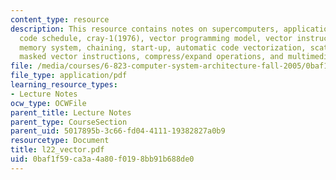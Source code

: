 ```yaml
---
content_type: resource
description: This resource contains notes on supercomputers, applications, loop unrolled
  code schedule, cray-1(1976), vector programming model, vector instruction set advantages,
  memory system, chaining, start-up, automatic code vectorization, scatter/ gather,
  masked vector instructions, compress/expand operations, and multimedia extensions.
file: /media/courses/6-823-computer-system-architecture-fall-2005/0baf1f59ca3a4a80f0198bb91b688de0_l22_vector.pdf
file_type: application/pdf
learning_resource_types:
- Lecture Notes
ocw_type: OCWFile
parent_title: Lecture Notes
parent_type: CourseSection
parent_uid: 5017895b-3c66-fd04-4111-19382827a0b9
resourcetype: Document
title: l22_vector.pdf
uid: 0baf1f59-ca3a-4a80-f019-8bb91b688de0
---
```

